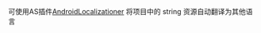 可使用AS插件[AndroidLocalizationer](http://plugins.jetbrains.com/plugin/7629-android-localizationer) 将项目中的 string 资源自动翻译为其他语言
